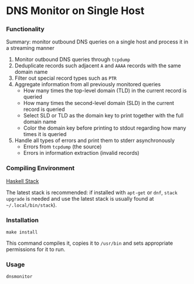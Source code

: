 # DNS Monitor on Single Host

### Functionality

Summary: monitor outbound DNS queries on a single host and process it in a streaming manner

1. Monitor outbound DNS queries through `tcpdump`
2. Deduplicate records such adjacent `A` and `AAAA` records with the same domain name
3. Filter out special record types such as `PTR`
4. Aggregate information from all previously monitored queries
    - How many times the top-level domain (TLD) in the current record is queried
    - How many times the second-level domain (SLD) in the current record is queried
    - Select SLD or TLD as the domain key to print together with the full domain name
    - Color the domain key before printing to stdout regarding how many times it is queried
5. Handle all types of errors and print them to stderr asynchronously
    - Errors from `tcpdump` (the source)
    - Errors in information extraction (invalid records)

### Compiling Environment

[Haskell Stack](https://www.haskellstack.org/)

The latest stack is recommended: if installed with `apt-get` or `dnf`, `stack upgrade` is needed and use the latest stack is usually found at `~/.local/bin/stack`).

### Installation

```
make install
```
This command compiles it, copies it to `/usr/bin` and sets appropriate permissions for it to run.

### Usage
```
dnsmonitor
```
